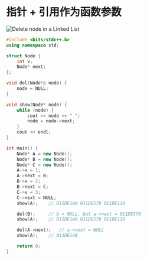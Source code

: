 # 指针 + 引用作为函数参数

![Delete node in a Linked List](assets/Delete%20node%20in%20a%20Linked%20List.svg)

```c++
#include <bits/stdc++.h>
using namespace std;

struct Node {
	int v;
	Node* next;
};

void del(Node*& node) {
	node = NULL;
}

void show(Node* node) {
	while (node) {
		cout << node << " ";
		node = node->next;
	}
	cout << endl;
}

int main() {
	Node* A = new Node();
	Node* B = new Node();
	Node* C = new Node();
	A->v = 1;
	A->next = B;
	B->v = 2;
	B->next = C;
	C->v = 3;
	C->next = NULL;
	show(A);	// 011DE148 011DE570 011DE110

	del(B);		// b = NULL, but a->next = 011DE570
	show(A);	// 011DE148 011DE570 011DE110

	del(A->next);	// a->next = NULL
	show(A);	// 011DE148

	return 0;
}

```


